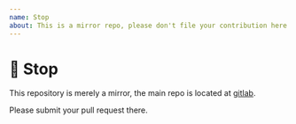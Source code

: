 ```yaml
---
name: Stop
about: This is a mirror repo, please don't file your contribution here.
---
```

# 🛑 Stop

This repository is merely a mirror, the main repo is located at [gitlab](https://gitlab.com/Dacid99/pockettracker).

Please submit your pull request there.
